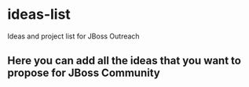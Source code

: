 # ideas-list
Ideas and project list for JBoss Outreach
## Here you can add all the ideas that you want to propose for JBoss Community
